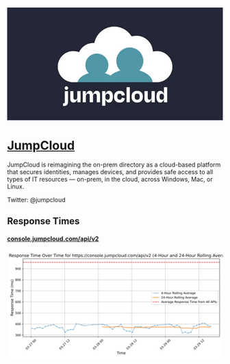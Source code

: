 [![Visit JumpCloud](imagePreview.webp)](https://jumpcloud.com)

# [JumpCloud](https://jumpcloud.com)

JumpCloud is reimagining the on-prem directory as a cloud-based platform that secures identities, manages devices, and provides safe access to all types of IT resources — on-prem, in the cloud, across Windows, Mac, or Linux.

Twitter: @jumpcloud

## Response Times

#### [console.jumpcloud.com/api/v2](https://console.jumpcloud.com/api/v2)

![console.jumpcloud.com/api/v2](response-time-charts/636f6e736f6c652e6a756d70636c6f75642e636f6d2f6170692f7632.svg)
